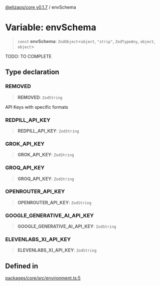 [@elizaos/core v0.1.7](../index.md) / envSchema

# Variable: envSchema

> `const` **envSchema**: `ZodObject`\<`object`, `"strip"`, `ZodTypeAny`, `object`, `object`\>

TODO: TO COMPLETE

## Type declaration

### REMOVED

> **REMOVED**: `ZodString`

API Keys with specific formats

### REDPILL_API_KEY

> **REDPILL_API_KEY**: `ZodString`

### GROK_API_KEY

> **GROK_API_KEY**: `ZodString`

### GROQ_API_KEY

> **GROQ_API_KEY**: `ZodString`

### OPENROUTER_API_KEY

> **OPENROUTER_API_KEY**: `ZodString`

### GOOGLE_GENERATIVE_AI_API_KEY

> **GOOGLE_GENERATIVE_AI_API_KEY**: `ZodString`

### ELEVENLABS_XI_API_KEY

> **ELEVENLABS_XI_API_KEY**: `ZodString`

## Defined in

[packages/core/src/environment.ts:5](https://github.com/elizaOS/eliza/blob/main/packages/core/src/environment.ts#L5)
